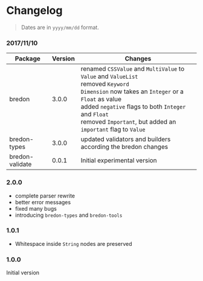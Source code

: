 # Changelog

> Dates are in `yyyy/mm/dd` format.

### 2017/11/10
| Package | Version | Changes |
| ------- | ------- | ------- |
| bredon | 3.0.0 | renamed `CSSValue` and `MultiValue` to `Value` and `ValueList`<br>removed `Keyword`<br>`Dimension` now takes an `Integer` or a `Float` as value<br>added `negative` flags to both `Integer` and `Float`<br>removed `Important`, but added an `important` flag to `Value` |
| bredon-types | 3.0.0 | updated validators and builders according the bredon changes |
| bredon-validate | 0.0.1 | Initial experimental version |

### 2.0.0
* complete parser rewrite
* better error messages
* fixed many bugs
* introducing `bredon-types` and `bredon-tools`

### 1.0.1
* Whitespace inside `String` nodes are preserved

### 1.0.0
Initial version
